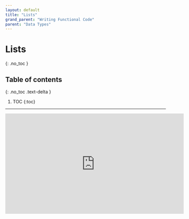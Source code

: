 ```yaml
---
layout: default
title: "Lists"
grand_parent: "Writing Functional Code"
parent: "Data Types"
---
```


# Lists
{: .no_toc }

## Table of contents
{: .no_toc .text-delta }

1. TOC
{:toc}

---


<iframe width="560" height="315" src="https://www.youtube-nocookie.com/embed/PgjMdgThDLc?si=_MoGjmyMp4FE-4AB" title="YouTube video player" frameborder="0" allow="accelerometer; autoplay; clipboard-write; encrypted-media; gyroscope; picture-in-picture; web-share" allowfullscreen></iframe>
